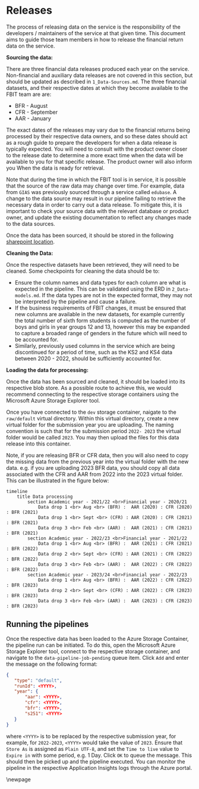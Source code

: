 # Releases

The process of releasing data on the service is the responsibility of the developers / maintainers of the service at that given time. This document aims to guide those team members in how to release the financial return data on the service.

**Sourcing the data:**

There are three financial data releases produced each year on the service. Non-financial and auxiliary data releases are not covered in this section, but should be updated as described in `1_Data-Sources.md`. The three financial datasets, and their respective dates at which they become available to the FBIT team are are:

* BFR - August
* CFR - September
* AAR - January

The exact dates of the releases may vary due to the financial returns being processed by their respective data owners, and so these dates should act as a rough guide to prepare the developers for when a data release is typically expected. You will need to consult with the product owner closer to the release date to determine a more exact time when the data will be available to you for that specific release. The product owner will also inform you When the data is ready for retrieval.

Note that during the time in which the FBIT tool is in service, it is possible that the source of the raw data may change over time. For example, data from `GIAS` was previously sourced through a service called `edubase`. A change to the data source may result in our pipeline failing to retrieve the necessary data in order to carry out a data release. To mitigate this, it is important to check your source data with the relevant database or product owner, and update the existing documentation to reflect any changes made to the data sources.

Once the data has been sourced, it should be stored in the following [sharepoint location](https://educationgovuk.sharepoint.com/:f:/r/sites/DfEFinancialBenchmarking/Shared%20Documents/General/Beta/Data%20Releases?csf=1&web=1&e=55sGTz).

**Cleaning the Data:**

Once the respective datasets have been retrieved, they will need to be cleaned. Some checkpoints for cleaning the data should be to:

* Ensure the column names and data types for each column are what is expected in the pipeline. This can be validated using the ERD in `2_Data-models.md`. If the data types are not in the expected format, they may not be interpreted by the pipeline and cause a failure.
* If the business requirements of FBIT changes, it must be ensured that new columns are available in the new datasets, for example currently the total number of sixth form students is computed as the number of boys and girls in year groups 12 and 13, however this may be expanded to capture a broaded range of genders in the future which will need to be accounted for.
* Similarly, previously used columns in the service which are being discontinued for a period of time, such as the KS2 and KS4 data between 2020 - 2022, should be sufficiently accounted for.

**Loading the data for processing:**

Once the data has been sourced and cleaned, it should be loaded into its respective blob store. As a possible route to achieve this, we would recommend connecting to the respective storage containers using the Microsoft Azure Storage Explorer tool.

Once you have connected to the `dev` storage container, naigate to the `raw/default` virtual directory. Within this virtual directory, create a new virtual folder for the submission year you are uploading. The naming convention is such that for the submission period `2022- 2023` the virtual folder would be called `2023`. You may then upload the files for this data release into this container.

Note, if you are releasing BFR or CFR data, then you will also need to copy the missing data from the previous year into the virtual folder with the new data. e.g. if you are uploading 2023 BFR data, you should copy all data associated with the CFR and AAR from 2022 into the 2023 virtual folder. This can be illustrated in the figure below:

```mermaid
timeline
    title Data processing
        section Academic year - 2021/22 <br>Financial year - 2020/21
            Data drop 1 <br> Aug <br> (BFR) :  AAR (2020) : CFR (2020) : BFR (2021)
            Data drop 1 <br> Sept <br> (CFR) : AAR (2020) : CFR (2021) : BFR (2021)
            Data drop 3 <br> Feb <br> (AAR) :  AAR (2021) : CFR (2021) : BFR (2021)
        section Academic year - 2022/23 <br>Financial year - 2021/22
            Data drop 1 <br> Aug <br> (BFR) :  AAR (2021) : CFR (2021) : BFR (2022)
            Data drop 2 <br> Sept <br> (CFR) : AAR (2021) : CFR (2022) : BFR (2022)
            Data drop 3 <br> Feb <br> (AAR) :  AAR (2022) : CFR (2022) : BFR (2022)    
        section Academic year - 2023/24 <br>Financial year - 2022/23
            Data drop 1 <br> Aug <br> (BFR) :  AAR (2022) : CFR (2022) : BFR (2023)
            Data drop 2 <br> Sept <br> (CFR) : AAR (2022) : CFR (2023) : BFR (2023)
            Data drop 3 <br> Feb <br> (AAR) :  AAR (2023) : CFR (2023) : BFR (2023) 
```

## Running the pipelines

Once the respective data has been loaded to the Azure Storage Container, the pipeline run can be initiated. To do this, open the Microsoft Azure Storage Explorer tool, connect to the respective storage container, and navigate to the `data-pipeline-job-pending` queue item. Click `Add` and enter the message on the following format:

 ```json
 {
    "type": "default",
    "runId": <YYYY>,
    "year": {
        "aar": <YYYY>,
        "cfr": <YYYY>,
        "bfr": <YYYY>,
        "s251": <YYYY>
    }
}
 ```

where `<YYYY>` is to be replaced by the respective submission year, for example, for `2022-2023`, `<YYYY>` would take the value of `2023`. Ensure that `Store As` is assigned as `Plain UTF-8`, and set the `Time to live` value to `Expire in` with some period, e.g. 1 Day. Click `OK` to queue the message. This should then be picked up and the pipeline executed. You can monitor the pipeline in the respective Application Insights logs through the Azure portal.

<!-- Leave the rest of this page blank -->
\newpage
